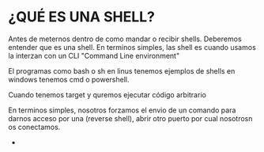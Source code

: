 # ¿QUÉ ES UNA SHELL?

Antes de meternos dentro de como mandar o recibir shells. Deberemos entender que es una shell. En terminos simples, las shell es cuando usamos la interzan con un CLI "Command Line environment"

El programas como bash o sh en linus tenemos ejemplos de shells en windows tenemos cmd o powershell.

Cuando tenemos target y quremos ejecutar código arbitrario

En terminos simples, nosotros forzamos el envio de un comando para darnos acceso por una (reverse shell), abrir otro puerto por cual nosotrosn os conectamos.

- 
